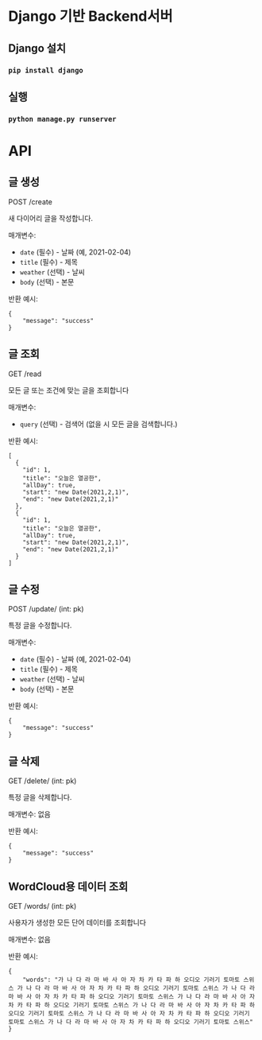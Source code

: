 # Django 기반 Backend서버

## Django 설치

### `pip install django`

## 실행

### `python manage.py runserver`


# API

## 글 생성

POST /create

새 다이어리 글을 작성합니다.

매개변수:
- `date` (필수) - 날짜 (예, 2021-02-04)
- `title` (필수) - 제목
- `weather` (선택) - 날씨
- `body` (선택) - 본문

반환 예시:
```
{
    "message": "success"
}
```

## 글 조회

GET /read

모든 글 또는 조건에 맞는 글을 조회합니다

매개변수:
- `query` (선택) - 검색어 (없을 시 모든 글을 검색합니다.)

반환 예시:
```
[
  {
    "id": 1,
    "title": "오늘은 열공한",
    "allDay": true,
    "start": "new Date(2021,2,1)",
    "end": "new Date(2021,2,1)"
  },
  {
    "id": 1,
    "title": "오늘은 열공한",
    "allDay": true,
    "start": "new Date(2021,2,1)",
    "end": "new Date(2021,2,1)"
  }
]
```


## 글 수정

POST /update/ (int: pk)

특정 글을 수정합니다.

매개변수:
- `date` (필수) - 날짜 (예, 2021-02-04)
- `title` (필수) - 제목
- `weather` (선택) - 날씨
- `body` (선택) - 본문

반환 예시:
```
{
    "message": "success"
}
```

## 글 삭제

GET /delete/ (int: pk)

특정 글을 삭제합니다.

매개변수:
없음

반환 예시:
```
{
    "message": "success"
}
```


## WordCloud용 데이터 조회

GET /words/ (int: pk)

사용자가 생성한 모든 단어 데이터를 조회합니다

매개변수:
없음

반환 예시:
```
{
    "words": "가 나 다 라 마 바 사 아 자 차 카 타 파 하 오디오 기러기 토마토 스위스 가 나 다 라 마 바 사 아 자 차 카 타 파 하 오디오 기러기 토마토 스위스 가 나 다 라 마 바 사 아 자 차 카 타 파 하 오디오 기러기 토마토 스위스 가 나 다 라 마 바 사 아 자 차 카 타 파 하 오디오 기러기 토마토 스위스 가 나 다 라 마 바 사 아 자 차 카 타 파 하 오디오 기러기 토마토 스위스 가 나 다 라 마 바 사 아 자 차 카 타 파 하 오디오 기러기 토마토 스위스 가 나 다 라 마 바 사 아 자 차 카 타 파 하 오디오 기러기 토마토 스위스"
}
```
